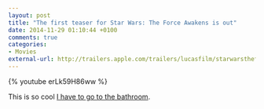 ```yaml
---
layout: post
title: "The first teaser for Star Wars: The Force Awakens is out"
date: 2014-11-29 01:10:44 +0100
comments: true
categories: 
- Movies
external-url: http://trailers.apple.com/trailers/lucasfilm/starwarstheforceawakens/
---
```


{% youtube erLk59H86ww %}

This is so cool [I have to go to the bathroom](http://www.gocomics.com/calvinandhobbes/2012/11/08).